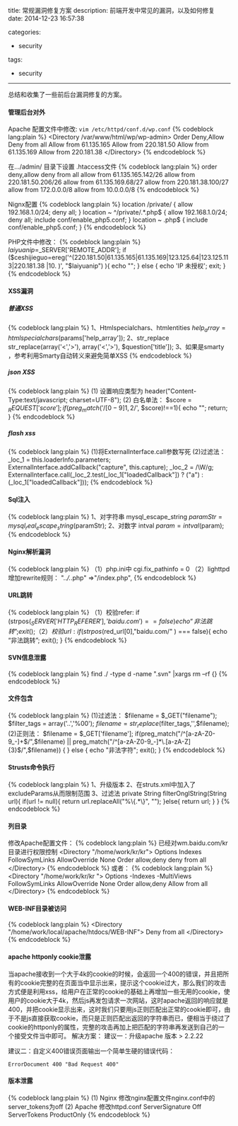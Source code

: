 title: 常规漏洞修复方案
description: 前端开发中常见的漏洞，以及如何修复
date: 2014-12-23 16:57:38

categories: 
- security

tags:
- security

---
总结和收集了一些前后台漏洞修复的方案。<!-- more -->

#### 管理后台对外
Apache 配置文件中修改: `vim /etc/httpd/conf.d/wp.conf`
{% codeblock lang:plain %}
&lt;Directory /var/www/html/wp/wp-admin>
Order Deny,Allow
Deny from all
Allow from 61.135.165
Allow from 220.181.50
Allow from 61.135.169
Allow from 220.181.38
&lt;/Directory>
{% endcodeblock %}

在.../admin/ 目录下设置 .htaccess文件
{% codeblock lang:plain %}
order deny,allow
deny from all
allow from 61.135.165.142/26
allow from 220.181.50.206/26
allow from 61.135.169.68/27
allow from 220.181.38.100/27
allow from 172.0.0.0/8
allow from 10.0.0.0/8
{% endcodeblock %}

Nignx配置
{% codeblock lang:plain %}
location /private/ {
    allow 192.168.1.0/24;
    deny all;
}
location ~ ^/private/.*\.php$ {
    allow 192.168.1.0/24;
    deny all;
    include conf/enable_php5.conf;
}
location ~ \.php$ {
    include conf/enable_php5.conf;
}
{% endcodeblock %}

PHP文件中修改：
{% codeblock lang:plain %}
$laiyuanip=$_SERVER['REMOTE_ADDR'];
if ($ceshijieguo=ereg('^(220.181.50|61.135.165|61.135.169|123.125.64|123.125.113|220.181.38 |10. )', "$laiyuanip") ){
    echo "";
} else {
    echo 'IP 未授权';
    exit;
}
{% endcodeblock %}

#### XSS漏洞
##### 普通XSS
{% codeblock lang:plain %}
1、Htmlspecialchars、htmlentities
$help_array = htmlspecialchars($params['help_array']);
2、str_replace
str_replace(array('<','>'), array('&lt;','&gt;'), $question['title']);
3、如果是smarty ，参考利用Smarty自动转义来避免简单XSS
{% endcodeblock %}

##### json XSS
{% codeblock lang:plain %}
(1) 设置响应类型为 header("Content-Type:text/javascript; charset=UTF-8");
(2) 白名单法：
$score = $_REQUEST['score'];
if(preg_match('/[0-9]{1,2}/$', $score)!==1){
    echo ""; return;
}
{% endcodeblock %}

##### flash xss
{% codeblock lang:plain %}
(1)将ExternalInterface.call参数写死
(2)过滤法：
_loc_1 = this.loaderInfo.parameters;
ExternalInterface.addCallback("capture", this.capture);
_loc_2 = /\W/g;
ExternalInterface.call(_loc_2.test(_loc_1["loadedCallback"]) ? ("a") : (_loc_1["loadedCallback"]));
{% endcodeblock %}

#### Sql注入
{% codeblock lang:plain %}
1、对字符串 mysql_escape_string
$paramStr = mysql_real_escape_string($paramStr);
2、对数字 intval
$param  = intval ($param);
{% endcodeblock %}

#### Nginx解析漏洞
{% codeblock lang:plain %}
（1）php.ini中 cgi.fix_pathinfo = 0
（2）lighttpd增加rewrite规则：
  "\..*/.*\.php" =>"/index.php",
{% endcodeblock %}

#### URL跳转
{% codeblock lang:plain %}
（1）校验refer:
if (strpos($_SERVER['HTTP_REFERER'], 'baidu.com') ==false){
    echo “非法跳转”;
    exit();
}
（2）校验url:
if(strpos($red_url[0],"baidu.com/" ) === false){
    echo “非法跳转”;
    exit();
}
{% endcodeblock %}

#### SVN信息泄露
{% codeblock lang:plain %}
find ./  -type d -name ".svn" |xargs rm –rf {}
{% endcodeblock %}

#### 文件包含
{% codeblock lang:plain %}
(1)过滤法：
$filename = $_GET("filename");
$filter_tags = array('..','%00');
$filename = str_replace($filter_tags,'',$filename);
(2)正则法：
$filename = $_GET['filename'];
if(preg_match("/^[a-zA-Z0-9_-]+$/",$filename) || preg_match("/^[a-zA-Z0-9_-]*\.[a-zA-Z]{3}$/",$filename)) {
} else {
    echo "非法字符";
    exit();
}
{% endcodeblock %}

#### Strusts命令执行
{% codeblock lang:plain %}
1、升级版本
2、在struts.xml中加入了excludeParams从而限制范围
3、过滤法
private String filterOnglString(String url){
    if(url != null){
        return url.replaceAll("%\\{.*\\}", "");
    }else{
        return url;
    }
}
{% endcodeblock %}

#### 列目录
修改Apache配置文件：
{% codeblock lang:plain %}
已经对wm.baidu.com/kr目录进行权限控制
&lt;Directory "/home/work/kr/kr">
Options Indexes FollowSymLinks
AllowOverride None
Order allow,deny
deny from all
&lt;/Directory>
{% endcodeblock %}
或者：
{% codeblock lang:plain %}
&lt;Directory "/home/work/kr/kr ">
Options -Indexes -MultiViews FollowSymLinks
AllowOverride None
Order allow,deny
Allow from all
&lt;/Directory>
{% endcodeblock %}

#### WEB-INF目录被访问
{% codeblock lang:plain %}
&lt;Directory "/home/work/local/apache/htdocs/WEB-INF">
    Deny from all
&lt;/Directory>
{% endcodeblock %}

#### apache httponly cookie泄露
当apache接收到一个大于4k的cookie的时候，会返回一个400的错误，并且把所有的cookie完整的在页面当中显示出来，提示这个cookie过大，那么我们的攻击方式便是利用xss，给用户在正常的cookie的基础上再增加一些无用的cookie，使用户的cookie大于4k，然后js再发包请求一次网站，这时apache返回的响应就是400，并把cookie显示出来，这时我们只要用js正则匹配出正常的cookie即可，由于不是js直接获取cookie，而只是正则匹配出返回的字符串而已，便相当于绕过了cookie的httponly的属性，完整的攻击再加上把匹配的字符串再发送到自己的一个接受文件当中即可。
解决方案：
建议一：升级apache 版本 > 2.2.22

建议二：自定义400错误页面输出一个简单生硬的错误代码：

```ErrorDocument 400 "Bad Request 400"```

#### 版本泄露
{% codeblock lang:plain %}
(1) Nginx
修改nginx配置文件nginx.conf中的server_tokens为off
(2) Apache
修改httpd.conf
ServerSignature Off
ServerTokens ProductOnly
{% endcodeblock %}
